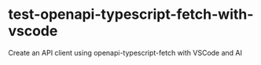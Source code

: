 # test-openapi-typescript-fetch-with-vscode
Create an API client using openapi-typescript-fetch with VSCode and AI
